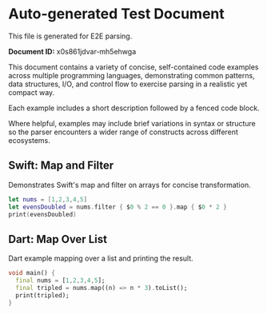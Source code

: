 # Auto-generated Test Document

This file is generated for E2E parsing.

**Document ID:** x0s861jdvar-mh5ehwga

This document contains a variety of concise, self-contained code examples across multiple programming languages, demonstrating common patterns, data structures, I/O, and control flow to exercise parsing in a realistic yet compact way.

Each example includes a short description followed by a fenced code block.

Where helpful, examples may include brief variations in syntax or structure so the parser encounters a wider range of constructs across different ecosystems.

## Swift: Map and Filter

Demonstrates Swift's map and filter on arrays for concise transformation.

```swift
let nums = [1,2,3,4,5]
let evensDoubled = nums.filter { $0 % 2 == 0 }.map { $0 * 2 }
print(evensDoubled)
```


## Dart: Map Over List

Dart example mapping over a list and printing the result.

```dart
void main() {
  final nums = [1,2,3,4,5];
  final tripled = nums.map((n) => n * 3).toList();
  print(tripled);
}
```


